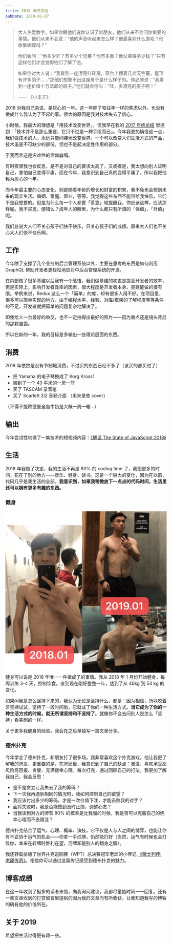 ```yaml
---
title: 2018 年终总结
pubDate: 2019-01-07
---
```


> 大人热爱数字。如果你跟他们说你认识了新朋友，他们从来不会问你重要的事情。他们从来不会说：“他的声音听起来怎么样？他最喜欢什么游戏？他收集蝴蝶吗？”
>
> 他们会问：“他多少岁？有多少个兄弟？他有多重？他父亲赚多少钱？”只有这样他们才会觉得他们了解了他。
>
> 如果你对大人说：“我看到一座漂亮红砖房，窗台上摆着几盆天竺葵，屋顶有许多鸽子……”那他们想象不出这座房子是什么样子的。你必须说：“我看到一座价值十万法郎的房子。”他们就会惊叫：“哇，多漂亮的房子啊！”
>
> —— 《小王子》

2018 对我自己来说，是灰心的一年。这一年除了和往年一样的焦虑以外，也没有做成什么我认为了不起的事。很大的原因是我对技术失去了信心。

小时候，我最大的理想是「用技术改变世界」，但我早在我的 [2017 年终总结](/blog/2017-summary/) 里提到：「技术并不是那么重要，它只不过是一种手段而已」。今年我更加确信这一点，我们做技术的人，永远只能间接地改变世界。一个可以改变人们生活方式的产品，技术虽是不可缺少的部份，但也不是起决定性作用的部分。

于我而言这是灾难性的信仰崩塌。

有时夜里我也会反思，是不是对自己的要求太高了，又或者是，我太想向别人证明自己，害怕自己变得平庸。而在今年，我意识到自己真的变得平庸了，所以我把他称为灰心的一年。

而今年最主要的心态变化，则是随着年龄的增长和财富的积累，我不免也会想到未来的现实生活。婚姻、家庭、置业，等等。我觉得这些东西不能带给我快乐，它们不是我想要的。但是为什么每一个人都要「善意」地提醒我，你应该这样，应该那样呢。我不买房，便错么？成年人的眼里，为什么都只有所谓的「保值」、「升值」呢。

我们总说大人们不关心孩子们快不快乐，只关心孩子们的成绩。原来大人们也不关心大人们快不快乐啊。

## 工作

今年除了支撑了几个业务的后台管理系统以外，主要在思考的东西是如何利用 GraphQL 帮助开发者更轻松地应对中后台管理系统的开发。

在内部做了很多基建以后我有一个感悟，我们做基建的初衷是提高开发者的效率，但是实际上，影响开发者效率的因素，很大程度是开发者本身。基建能做的很有限。举例来说，Redux 这么一个「简单」的库，却有很多人用不好。在项目里，很多可以简单实现的地方，由于编程水平、经验、对库/框架的了解程度等等条件的不足，开发者就把简单的问题复杂地解决了。

即使给人一台最好的单反，也不一定拍得出最好的照片——因为重点还是镜头背后的那颗脑袋。

所以在新的一年，我的目标是多输出一些理论层面的东西。

## 消费

2018 年依然是没有节制地消费，不过买的东西已经不多了（该买的都买过了）

- 把 Yamaha 的电子琴换成了 Korg Kross1
- 搬到了一个 43 平米的一房一厅
- 买了 TASCAM 录音笔
- 买了 Scarlett 2i2 音频介面 （用来录些 cover）

（不得不提欧德堡全脂牛奶是大概一周一箱...）

## 输出

今年尝试性地做了一集技术的短视频内容：[《解读 The State of JavaScript 2018》](http://www.bilibili.com/video/av36543409)

## 生活

2018 年我做了决定，我的生活不再是 80% 的 coding time 了，我把更多的时间，花在了别的地方——音乐、健身、读书。这是一个巨大的变化，因为在以前，代码几乎是我生活的全部。**我意识到，如果我稍微放下一点点的代码时间，生活里还可以拥有更多有趣的东西。**

### 健身

![gym](../../../images/ihdBI2QU@2x.png)
健身可以说是 2018 年唯一一件做成了的事情。我从 2018 年 1 月份开始健身，每周训练 3-4 天，控制饮食。直到现在刚好整整一年，达到了从 46kg 到 54 kg 的变化。

如果问我是怎么坚持下来的，我认为无论是坚持什么，都是：因为相信，所以咬着牙坚持试试，坚持了一段时间后，它就成了你的一种生活方式。**当它成为了你的一种生活方式的时候，就无所谓坚持和不坚持了**。就像你不会去问别人是怎么「坚持」看美剧的一样。

关于更多我健身的经验，我会在之后单独写一篇文章分享。

### 德州扑克

今年学会了德州扑克，和朋友打了很多场。我非常喜欢这个扑克游戏，他让我更了解我的牌友，更重要的是，在牌局里，我意识到了自己的缺点：冒进、喜欢承受高风险高回报、贪婪、充满侥幸心理。每次打完，通过回顾自己的打法，我更加了解我自己，我会反思：

- 是不是贪婪让我失去了我的筹码？
- 下一次我再遇到相同的情况时，我如何控制自己的欲望？
- 我应该付出多少的筹码，才是一次价值下注，才能击败我的对手？
- 面对失败时，我是否能做到及时止损，调整心态？
- 当我读到对方的牌有 80% 的概率是比我强的时候，我是否可以克服自己的侥幸心理而不去跟注？

德州扑克结合了运气、心理、概率、演技，它不仅是人与人之间的博弈，也能让你有不妥协于运气的机会——你拿一手烂牌，仍然能打好（当然，运气有时候也会打败你，本来在转牌时胜利在望，河牌却是别人的翻身之牌）。

我还转载排版了世界扑克巡回赛（WPT）总决赛冠军老邱的小传记 [《赌士列传: 老邱传奇》](https://randyloop.gitbooks.io/the-legend-of-david-chiu/content/)。相信你可以通过这篇传记感受到德州扑克的魅力。

## 博客成绩

在这一年收到了挺多的读者来信，向我询问建议，我都尽量抽时间一一回复。还有一些文章收到的打赏留言里提到的因为我的文章而有所收获，让我知道我写的博客的确有他的价值所在。

## 关于 2019

希望把生活过得更有趣一些。